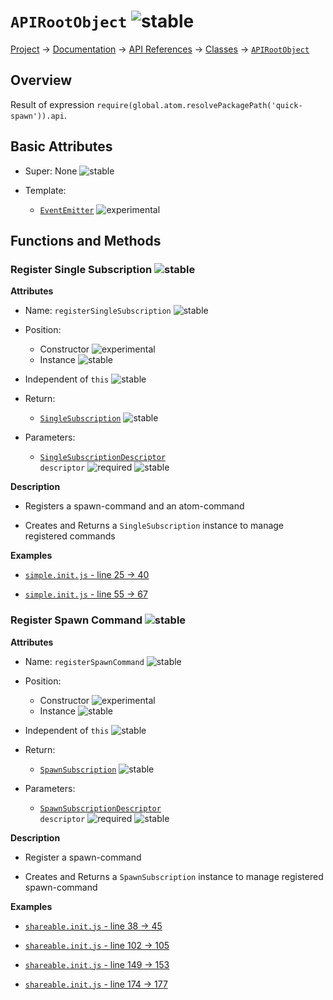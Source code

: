 # `APIRootObject` ![stable]
[Project](https://github.com/ksxatompackages/quick-spawn) → [Documentation](../..) → [API References](..) → [Classes](.) → [`APIRootObject`](./api.md)

## Overview

Result of expression `require(global.atom.resolvePackagePath('quick-spawn')).api`.

## Basic Attributes

* Super: None ![stable]

* Template:
  - [`EventEmitter`](../templates/event-emitter.md) ![experimental]

## Functions and Methods

### Register Single Subscription ![stable]

**Attributes**

* Name: `registerSingleSubscription` ![stable]

* Position:
  - Constructor ![experimental]
  - Instance ![stable]

* Independent of `this` ![stable]

* Return:
  - [`SingleSubscription`](./single-subscription.md) ![stable]

* Parameters:
  - <code>[SingleSubscriptionDescriptor](../structures/single-subscription-descriptor.md) descriptor</code> ![required] ![stable]

**Description**

* Registers a spawn-command and an atom-command

* Creates and Returns a `SingleSubscription` instance to manage registered commands

**Examples**

* [`simple.init.js` - line 25 → 40](https://github.com/ksxatompackages/quick-spawn/blob/latest/examples/simple.init.js#L25-L40)

* [`simple.init.js` - line 55 → 67](https://github.com/ksxatompackages/quick-spawn/blob/latest/examples/simple.init.js#L55-L67)

### Register Spawn Command ![stable]

**Attributes**

* Name: `registerSpawnCommand` ![stable]

* Position:
  - Constructor ![experimental]
  - Instance ![stable]

* Independent of `this` ![stable]

* Return:
  - [`SpawnSubscription`](./spawn-subscription.md) ![stable]

* Parameters:
  - <code>[SpawnSubscriptionDescriptor](../structures/spawn-command-descriptor.md) descriptor</code> ![required] ![stable]

**Description**

* Register a spawn-command

* Creates and Returns a `SpawnSubscription` instance to manage registered spawn-command

**Examples**

* [`shareable.init.js` - line 38 → 45](https://github.com/ksxatompackages/quick-spawn/blob/latest/examples/shareable.init.js#L38-L45)

* [`shareable.init.js` - line 102 → 105](https://github.com/ksxatompackages/quick-spawn/blob/latest/examples/shareable.init.js#L102-L105)

* [`shareable.init.js` - line 149 → 153](https://github.com/ksxatompackages/quick-spawn/blob/latest/examples/shareable.init.js#L149-L153)

* [`shareable.init.js` - line 174 → 177](https://github.com/ksxatompackages/quick-spawn/blob/latest/examples/shareable.init.js#L174-L177)

[fixed]: https://cdn.rawgit.com/ksxatompackages/quick-spawn/images-v0.2.0/docs/images/badges/fixed.svg
[stable]: https://cdn.rawgit.com/ksxatompackages/quick-spawn/images-v0.2.0/docs/images/badges/stable.svg
[experimental]: https://cdn.rawgit.com/ksxatompackages/quick-spawn/images-v0.2.0/docs/images/badges/experimental.svg
[deprecated]: https://cdn.rawgit.com/ksxatompackages/quick-spawn/images-v0.2.0/docs/images/badges/deprecated.svg
[required]: https://cdn.rawgit.com/ksxatompackages/quick-spawn/images-v0.2.0/docs/images/badges/required.svg
[optional]: https://cdn.rawgit.com/ksxatompackages/quick-spawn/images-v0.2.0/docs/images/badges/optional.svg
